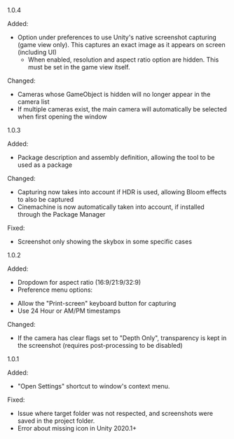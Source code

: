 1.0.4

Added:
- Option under preferences to use Unity's native screenshot capturing (game view only). This captures an exact image as it appears on screen (including UI)
    * When enabled, resolution and aspect ratio option are hidden. This must be set in the game view itself.
    
Changed:
- Cameras whose GameObject is hidden will no longer appear in the camera list
- If multiple cameras exist, the main camera will automatically be selected when first opening the window

1.0.3

Added:
- Package description and assembly definition, allowing the tool to be used as a package

Changed:
- Capturing now takes into account if HDR is used, allowing Bloom effects to also be captured
- Cinemachine is now automatically taken into account, if installed through the Package Manager

Fixed:
- Screenshot only showing the skybox in some specific cases

1.0.2 

Added:
- Dropdown for aspect ratio (16:9/21:9/32:9) 
- Preference menu options:    
* Allow the "Print-screen" keyboard button for capturing    
* Use 24 Hour or AM/PM timestamps  

Changed:
- If the camera has clear flags set to "Depth Only", transparency is kept in the screenshot (requires post-processing to be disabled) 

1.0.1 

Added:
- "Open Settings" shortcut to window's context menu.

Fixed:
- Issue where target folder was not respected, and screenshots were saved in the project folder. 
- Error about missing icon in Unity 2020.1+  